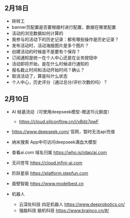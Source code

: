 ## 2月18日
- 转转工
- banner页配置是否要根据村进行配置，数据在哪里配置
- 活动的浏览数据如何计算的
- 我参与的活动下的历史记录：都有哪些操作是历史记录？
- 发布活动时，活动海报图片是多个图片？
- 创建活动的时候是不是要有个保存？
- 订阅通知是统一在个人中心还是在业务按钮中
- 活动即将开始，是在什么时候进行通知的
- 报名截止时间和活动开始时间？确认？
- 取消活动了，算是叫什么状态
- 个人中心，历史评分（通过总分/评价次数的吗）？
## 2月10日
- AI 硅基流动（可使用deepseek模型-赠送15元额度）
  - https://cloud.siliconflow.cn/i/vBdz7qwF
- https://www.deepseek.com/ 官网，暂时无法api充值
- 纳米搜索 App中可访问deepseek满血大模型
- 查看ai.com 域名归属 https://who.is/rdap/ai.com
- 无问苍穹 https://cloud.infini-ai.com
- 阶跃星辰 https://platform.stepfun.com
- 面壁智能 https://www.modelbest.cn

- 机器人
  - 云深处科技 四足机器人 https://www.deeprobotics.cn/
  - 强脑科技 脑机科技 https://www.brainco.cn/#/